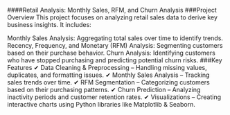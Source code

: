 ####Retail Analysis: Monthly Sales, RFM, and Churn Analysis
###Project Overview
This project focuses on analyzing retail sales data to derive key business insights. It includes:

Monthly Sales Analysis: Aggregating total sales over time to identify trends.
Recency, Frequency, and Monetary (RFM) Analysis: Segmenting customers based on their purchase behavior.
Churn Analysis: Identifying customers who have stopped purchasing and predicting potential churn risks.
###Key Features
✔ Data Cleaning & Preprocessing – Handling missing values, duplicates, and formatting issues.
✔ Monthly Sales Analysis – Tracking sales trends over time.
✔ RFM Segmentation – Categorizing customers based on their purchasing patterns.
✔ Churn Prediction – Analyzing inactivity periods and customer retention rates.
✔ Visualizations – Creating interactive charts using Python libraries like Matplotlib & Seaborn.
